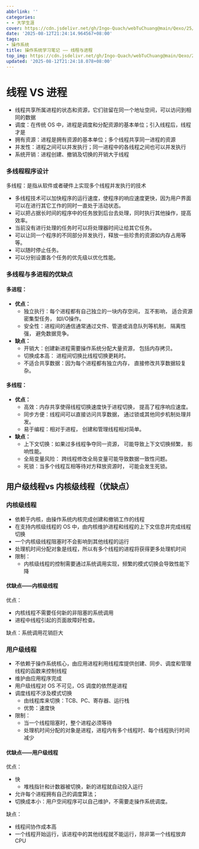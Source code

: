 ```yaml
---
abbrlink: ''
categories:
- - 大学生涯
cover: https://cdn.jsdelivr.net/gh/Ingo-Quach/webTuChuang@main/Qexo/25/8/OS%E8%BF%9B%E7%A8%8B%E4%B8%8E%E7%BA%BF%E7%A8%8B_84046c4d780a8b010da039ae8f416ef6.png
date: '2025-08-12T21:24:14.964567+08:00'
tags:
- 操作系统
title: 操作系统学习笔记 —— 线程与进程
top_img: https://cdn.jsdelivr.net/gh/Ingo-Quach/webTuChuang@main/Qexo/25/8/OS%E8%BF%9B%E7%A8%8B%E4%B8%8E%E7%BA%BF%E7%A8%8B_84046c4d780a8b010da039ae8f416ef6.png
updated: '2025-08-12T21:24:18.078+08:00'
---
```

# 线程 VS 进程

* 线程共享所属进程的状态和资源，它们驻留在同一个地址空间，可以访问到相同的数据
* 调度：在传统 OS 中，进程是调度和分配资源的基本单位；引入线程后，线程才是
* 拥有资源：进程是拥有资源的基本单位；多个线程共享同一进程的资源
* 并发性：进程之间可以并发执行；同一进程中的各线程之间也可以并发执行
* 系统开销：进程创建、撤销及切换的开销大于线程

### 多线程程序设计

多线程：是指从软件或者硬件上实现多个线程并发执行的技术

* 多线程技术可以加快程序的运行速度，使程序的响应速度更快，因为用户界面可以在进行其它工作的同时一直处于活动状态。
* 可以把占据长时间的程序中的任务放到后台去处理，同时执行其他操作，提高效率。
* 当前没有进行处理的任务时可以将处理器时间让给其它任务。
* 可以让同一个程序的不同部分并发执行，释放一些珍贵的资源如内存占用等等。
* 可以随时停止任务。
* 可以分别设置各个任务的优先级以优化性能。

### 多线程与多进程的优缺点

#### 多进程：

* **优点：**
  * 独立执行：每个进程都有自己独立的一块内存空间， 互不影响， 适合资源密集型任务， 如I/O操作。
  * 安全性：进程间的通信通常通过文件、管道或消息队列等机制， 隔离性强， 避免数据竞争。
* **缺点：**
  * 开销大：创建新进程需要操作系统分配大量资源， 包括内存拷贝。
  * 切换成本高： 进程间切换比线程切换更耗时。
  * 不适合共享数据：因为每个进程都有独立内存， 直接修改共享数据较复杂。

#### 多线程：

* **优点：**
  * 高效：内存共享使得线程切换速度快于进程切换， 提高了程序响应速度。
  * 同步方便：线程间可以直接访问共享数据， 通过锁或其他同步机制处理并发。
  * 易于编程：相对于进程， 创建和管理线程相对简单。
* **缺点：**
  * 上下文切换：如果过多线程争夺同一资源， 可能导致上下文切换频繁， 影响性能。
  * 全局变量风险： 跨线程修改全局变量可能导致数据一致性问题。
  * 死锁：当多个线程互相等待对方释放资源时， 可能会发生死锁。

## 用户级线程vs 内核级线程（优缺点）

### 内核级线程

* 依赖于内核，由操作系统内核完成创建和撤销工作的线程
* 在支持内核级线程的 OS 中，由内核维护进程和线程的上下文信息并完成线程切换
* 一个内核级线程阻塞时不会影响到其他线程的运行
* 处理机时间分配对象是线程，所以有多个线程的进程将获得更多处理机时间
* 限制：
  * 内核级线程的控制需要通过系统调用实现，频繁的模式切换会导致性能下降

#### 优缺点——内核级线程

优点：

* 内核线程不需要任何新的非阻塞的系统调用
* 进程中线程引起的页面故障好检查。

缺点：系统调用花销巨大

### 用户级线程

* 不依赖于操作系统核心，由应用进程利用线程库提供创建、同步、调度和管理线程的函数来控制线程
* 维护由应用程序完成
* 用户级线程对 OS 不可见，OS 调度的依然是进程
* 调度线程不涉及模式切换
  * 由线程库来切换：TCB、PC、寄存器、运行栈
  * 优势：速度快
* 限制：
  * 当一个线程阻塞时，整个进程必须等待
  * 处理机时间分配的对象是进程，进程内有多个线程时、每个线程执行时间减少

#### 优缺点——用户级线程

优点：

* 快
  * 堆栈指针和计数器被切换，新的进程就自动投入运行
* 允许每个进程拥有自己的调度算法；
* 切换成本小：用户空间程序可以自己维护，不需要走操作系统调度。

缺点：

* 线程间协作成本高
* 一个线程开始运行，该进程中的其他线程就不能运行，除非第一个线程放弃CPU
